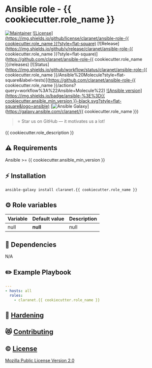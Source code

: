 # Ansible role - {{ cookiecutter.role_name }}
[![Maintainer](https://img.shields.io/badge/maintained%20by-claranet-e00000?style=flat-square)](https://www.claranet.fr/)
[![License](https://img.shields.io/github/license/claranet/ansible-role-{{ cookiecutter.role_name }}?style=flat-square)](LICENSE)
[![Release](https://img.shields.io/github/v/release/claranet/ansible-role-{{ cookiecutter.role_name }}?style=flat-square)](https://github.com/claranet/ansible-role-{{ cookiecutter.role_name }}/releases)
[![Status](https://img.shields.io/github/workflow/status/claranet/ansible-role-{{ cookiecutter.role_name }}/Ansible%20Molecule?style=flat-square&label=tests)](https://github.com/claranet/ansible-role-{{ cookiecutter.role_name }}/actions?query=workflow%3A%22Ansible+Molecule%22)
[![Ansible version](https://img.shields.io/badge/ansible-%3E%3D{{ cookiecutter.ansible_min_version }}-black.svg?style=flat-square&logo=ansible)](https://github.com/ansible/ansible)
[![Ansible Galaxy](https://img.shields.io/badge/ansible-galaxy-black.svg?style=flat-square&logo=ansible)](https://galaxy.ansible.com/claranet/{{ cookiecutter.role_name }})


> :star: Star us on GitHub — it motivates us a lot!

{{ cookiecutter.role_description }}

## :warning: Requirements

Ansible >= {{ cookiecutter.ansible_min_version }}

## :zap: Installation

```bash
ansible-galaxy install claranet.{{ cookiecutter.role_name }}
```

## :gear: Role variables

Variable | Default value | Description
---------|---------------|------------
null     | **null**      | null       

## :arrows_counterclockwise: Dependencies

N/A

## :pencil2: Example Playbook

```yaml
---
- hosts: all
  roles:
    - claranet.{{ cookiecutter.role_name }}
```

## :closed_lock_with_key: [Hardening](HARDENING.md)

## :heart_eyes_cat: [Contributing](CONTRIBUTING.md)

## :copyright: [License](LICENSE)

[Mozilla Public License Version 2.0](https://www.mozilla.org/en-US/MPL/2.0/)
